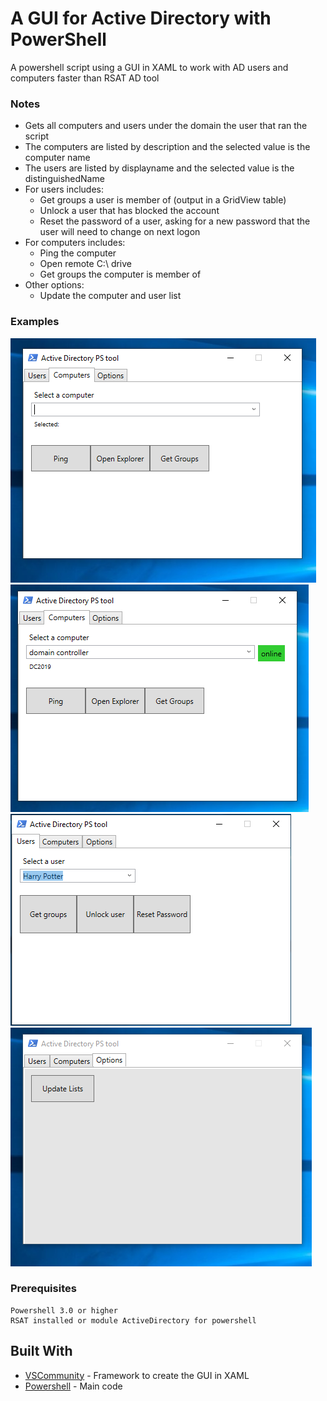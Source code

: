 # A GUI for Active Directory with PowerShell
A powershell script using a GUI in XAML to work with AD users and computers faster than RSAT AD tool
### Notes
- Gets all computers and users under the domain the user that ran the script 
- The computers are listed by description and the selected value is the computer name
- The users are listed by displayname and the selected value is the distinguishedName
- For users includes:
    - Get groups a user is member of (output in a GridView table)
    - Unlock a user that has blocked the account
    - Reset the password of a user, asking for a new password that the user will need to change on next logon
- For computers includes:
    - Ping the computer
    - Open remote C:\ drive
    - Get groups the computer is member of
- Other options:
    - Update the computer and user list

### Examples
![Alt text](images/VirtualBoxVM_9d1R7KQHlA.png?raw=true "Title")
![Alt text](images/VirtualBoxVM_K5R5lM9oIq.png?raw=true "Title")
![Alt text](images/VirtualBoxVM_bTYDXMG2sc.png?raw=true "Title")
![Alt text](images/VirtualBoxVM_u0Rmju5iCB.png?raw=true "Title")
### Prerequisites
```
Powershell 3.0 or higher
RSAT installed or module ActiveDirectory for powershell
```

## Built With

* [VSCommunity](https://visualstudio.microsoft.com/es/vs/community/) - Framework to create the GUI in XAML
* [Powershell](https://docs.microsoft.com/es-es/powershell/) - Main code
